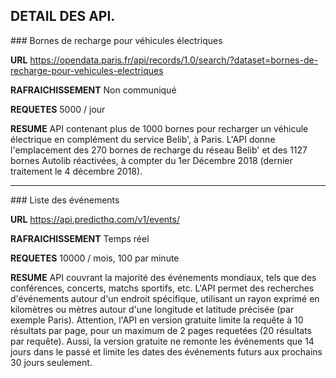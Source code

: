 ## DETAIL DES API.


### Bornes de recharge pour véhicules électriques

**URL**
https://opendata.paris.fr/api/records/1.0/search/?dataset=bornes-de-recharge-pour-vehicules-electriques

**RAFRAICHISSEMENT**
Non communiqué 

**REQUETES**
5000 / jour 

**RESUME**
API contenant plus de 1000 bornes pour recharger un véhicule électrique en complément du service Belib', à Paris. L'API donne l'emplacement des 270 bornes de recharge du réseau Belib' et des 1127 bornes Autolib réactivées, à compter du 1er Décembre 2018 (dernier traitement le 4 décembre 2018).

---------------------------------------------------------------------------------------

### Liste des événements

**URL**
https://api.predicthq.com/v1/events/

**RAFRAICHISSEMENT**
Temps réel 

**REQUETES**
10000 / mois, 100 par minute

**RESUME**
API couvrant la majorité des événements mondiaux, tels que des conférences, concerts, matchs sportifs, etc. L'API permet des recherches d'événements autour d'un endroit spécifique, utilisant un rayon exprimé en kilomètres ou mètres autour d'une longitude et latitude précisée (par exemple Paris).
Attention, l'API en version gratuite limite la requête à 10 résultats par page, pour un maximum de 2 pages requetées (20 résultats par requête). Aussi, la version gratuite ne remonte les événements que 14 jours dans le passé et limite les dates des événements futurs aux prochains 30 jours seulement. 
